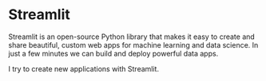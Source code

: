 # Streamlit

Streamlit is an open-source Python library that makes it easy to create and share beautiful, custom web apps for machine learning and data science. In just a few minutes we can build and deploy powerful data apps.

I try to create new applications with Streamlit.
